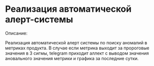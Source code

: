# Реализация автоматической алерт-системы

Описание:

Реализация автоматической алерт системы по поиску аномалий в метриках продукта. В случае если метрика выходит за пророговые значения в 3 сигмы,  telegram приходит аллект с выводом значения ановального значения метрики и графика за последние сутки.


